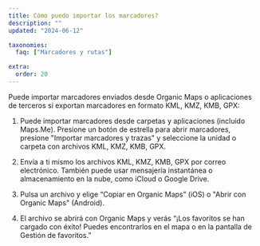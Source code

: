 ```yaml
---
title: Cómo puedo importar los marcadores?
description: ""
updated: "2024-06-12"

taxonomies:
  faq: ["Marcadores y rutas"]

extra:
  order: 20
---
```


Puede importar marcadores enviados desde Organic Maps o aplicaciones de terceros si exportan marcadores en formato KML, KMZ, KMB, GPX:

1. Puede importar marcadores desde carpetas y aplicaciones (incluido Maps.Me). Presione un botón de estrella para abrir marcadores, presione "Importar marcadores y trazas" y seleccione la unidad o carpeta con archivos KML, KMZ, KMB, GPX.

2. Envía a ti mismo los archivos KML, KMZ, KMB, GPX por correo electrónico. También puede usar mensajería instantánea o almacenamiento en la nube, como iCloud o Google Drive.

3. Pulsa un archivo y elige “Copiar en Organic Maps” (iOS) o "Abrir con Organic Maps" (Android).

4. El archivo se abrirá con Organic Maps y verás “¡Los favoritos se han cargado con éxito! Puedes encontrarlos en el mapa o en la pantalla de Gestión de favoritos.”
